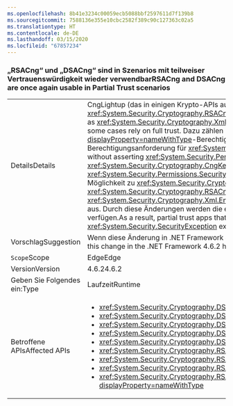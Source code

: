 ```yaml
---
ms.openlocfilehash: 8b41e3234c00059ecb5088bbf2597611d7f139b8
ms.sourcegitcommit: 7588136e355e10cbc2582f389c90c127363c02a5
ms.translationtype: HT
ms.contentlocale: de-DE
ms.lasthandoff: 03/15/2020
ms.locfileid: "67857234"
---
```

### <a name="rsacng-and-dsacng-are-once-again-usable-in-partial-trust-scenarios"></a><span data-ttu-id="b3814-101">„RSACng“ und „DSACng“ sind in Szenarios mit teilweiser Vertrauenswürdigkeit wieder verwendbar</span><span class="sxs-lookup"><span data-stu-id="b3814-101">RSACng and DSACng are once again usable in Partial Trust scenarios</span></span>

|   |   |
|---|---|
|<span data-ttu-id="b3814-102">Details</span><span class="sxs-lookup"><span data-stu-id="b3814-102">Details</span></span>|<span data-ttu-id="b3814-103">CngLightup (das in einigen Krypto-APIs auf höherer Ebene verwendet wird, z.B. <xref:System.Security.Cryptography.Xml.EncryptedXml?displayProperty=nameWithType>) und <xref:System.Security.Cryptography.RSACng?displayProperty=nameWithType> erfordern in einigen Fällen volles Vertrauen.</span><span class="sxs-lookup"><span data-stu-id="b3814-103">CngLightup (used in several higher-level crypto apis, such as <xref:System.Security.Cryptography.Xml.EncryptedXml?displayProperty=nameWithType>) and <xref:System.Security.Cryptography.RSACng?displayProperty=nameWithType> in some cases rely on full trust.</span></span> <span data-ttu-id="b3814-104">Dazu zählen P/Invoke-Aufrufe ohne gewährte <xref:System.Security.Permissions.SecurityPermissionFlag.UnmanagedCode?displayProperty=nameWithType>-Berechtigungen sowie Codepfade, bei denen <xref:System.Security.Cryptography.CngKey?displayProperty=nameWithType> eine Berechtigungsanforderung für <xref:System.Security.Permissions.SecurityPermissionFlag.UnmanagedCode?displayProperty=nameWithType> aufweist.</span><span class="sxs-lookup"><span data-stu-id="b3814-104">These include P/Invokes without asserting <xref:System.Security.Permissions.SecurityPermissionFlag.UnmanagedCode?displayProperty=nameWithType> permissions, and code paths where <xref:System.Security.Cryptography.CngKey?displayProperty=nameWithType> has permission demands for <xref:System.Security.Permissions.SecurityPermissionFlag.UnmanagedCode?displayProperty=nameWithType>.</span></span> <span data-ttu-id="b3814-105">Ab .NET Framework 4.6.2 wurde „CngLightup“ verwendet, um nach Möglichkeit zu <xref:System.Security.Cryptography.RSACng?displayProperty=nameWithType> zu wechseln.</span><span class="sxs-lookup"><span data-stu-id="b3814-105">Starting with the .NET Framework 4.6.2, CngLightup was used to switch to <xref:System.Security.Cryptography.RSACng?displayProperty=nameWithType> wherever possible.</span></span> <span data-ttu-id="b3814-106">In Folge schlugen teilweise vertrauenswürdige Apps fehl, die <xref:System.Security.Cryptography.Xml.EncryptedXml?displayProperty=nameWithType> erfolgreich verwendeten, und lösten <xref:System.Security.SecurityException>-Ausnahmen aus. Durch diese Änderungen werden die erforderlichen Berechtigungen hinzugefügt, sodass alle Funktionen, die „CngLightup“ verwenden, über die erforderlichen Berechtigungen verfügen.</span><span class="sxs-lookup"><span data-stu-id="b3814-106">As a result, partial trust apps that successfully used <xref:System.Security.Cryptography.Xml.EncryptedXml?displayProperty=nameWithType> began to fail and throw <xref:System.Security.SecurityException> exceptions.This change adds the required asserts so that all functions using CngLightup have the required permissions.</span></span>|
|<span data-ttu-id="b3814-107">Vorschlag</span><span class="sxs-lookup"><span data-stu-id="b3814-107">Suggestion</span></span>|<span data-ttu-id="b3814-108">Wenn diese Änderung in .NET Framework 4.6.2 sich negativ auf Ihre teilweise vertrauenswürdigen Apps ausgewirkt hat, führen Sie ein Upgrade auf .NET Framework 4.7.1 durch.</span><span class="sxs-lookup"><span data-stu-id="b3814-108">If this change in the .NET Framework 4.6.2 has negatively impacted your partial trust apps, upgrade to the .NET Framework 4.7.1.</span></span>|
|<span data-ttu-id="b3814-109">`Scope`</span><span class="sxs-lookup"><span data-stu-id="b3814-109">Scope</span></span>|<span data-ttu-id="b3814-110">Edge</span><span class="sxs-lookup"><span data-stu-id="b3814-110">Edge</span></span>|
|<span data-ttu-id="b3814-111">Version</span><span class="sxs-lookup"><span data-stu-id="b3814-111">Version</span></span>|<span data-ttu-id="b3814-112">4.6.2</span><span class="sxs-lookup"><span data-stu-id="b3814-112">4.6.2</span></span>|
|<span data-ttu-id="b3814-113">Geben Sie Folgendes ein:</span><span class="sxs-lookup"><span data-stu-id="b3814-113">Type</span></span>|<span data-ttu-id="b3814-114">Laufzeit</span><span class="sxs-lookup"><span data-stu-id="b3814-114">Runtime</span></span>|
|<span data-ttu-id="b3814-115">Betroffene APIs</span><span class="sxs-lookup"><span data-stu-id="b3814-115">Affected APIs</span></span>|<ul><li><xref:System.Security.Cryptography.DSACng.%23ctor(System.Security.Cryptography.CngKey)?displayProperty=nameWithType></li><li><xref:System.Security.Cryptography.DSACng.Key?displayProperty=nameWithType></li><li><xref:System.Security.Cryptography.DSACng.LegalKeySizes?displayProperty=nameWithType></li><li><xref:System.Security.Cryptography.DSACng.CreateSignature(System.Byte[])?displayProperty=nameWithType></li><li><xref:System.Security.Cryptography.DSACng.VerifySignature(System.Byte[],System.Byte[])?displayProperty=nameWithType></li><li><xref:System.Security.Cryptography.RSACng.%23ctor(System.Security.Cryptography.CngKey)?displayProperty=nameWithType></li><li><xref:System.Security.Cryptography.RSACng.Key?displayProperty=nameWithType></li><li><xref:System.Security.Cryptography.RSACng.Decrypt(System.Byte[],System.Security.Cryptography.RSAEncryptionPadding)?displayProperty=nameWithType></li><li><xref:System.Security.Cryptography.RSACng.SignHash(System.Byte[],System.Security.Cryptography.HashAlgorithmName,System.Security.Cryptography.RSASignaturePadding)?displayProperty=nameWithType></li></ul>|
